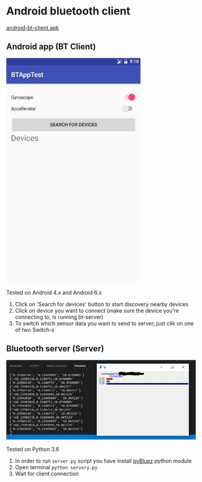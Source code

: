 # Android bluetooth client

[android-bt-client.apk]()

## Android app (BT Client)

![bt client screenshot](bt-client.jpg)

Tested on Android 4.x and Android 6.x

1. Click on 'Search for devices' button to start discovery nearby devices
2. Click on device you want to connect (make sure the device you're connecting to, is running bt-server)
3. To switch which sensor data you want to send to server, just clik on one of two Switch-s

## Bluetooth server (Server)

![bt server screenshot](bt-server.jpg)

Tested on Python 3.6

1. In order to run `server.py` script you have install [pyBluez](https://github.com/karulis/pybluez) python module
2. Open terminal `python servery.py`
3. Wait for client connection
